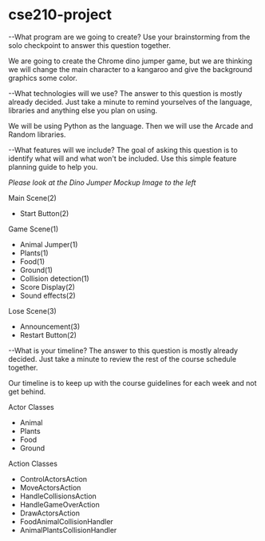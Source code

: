 # cse210-project

--What program are we going to create? Use your brainstorming from the solo checkpoint to answer this question together.

We are going to create the Chrome dino jumper game, but we are thinking we will change the main character to 
a kangaroo and give the background graphics some color. 


--What technologies will we use? The answer to this question is mostly already decided. Just take a minute to remind yourselves of the language, libraries and anything else you plan on using.

We will be using Python as the language. Then we will use the Arcade and Random libraries. 


--What features will we include? The goal of asking this question is to identify what will and what won't be included. Use this simple feature planning guide to help you.

*Please look at the Dino Jumper Mockup Image to the left*

Main Scene(2)
 * Start Button(2)

Game Scene(1)
 * Animal Jumper(1)
 * Plants(1)
 * Food(1)
 * Ground(1)
 * Collision detection(1)
 * Score Display(2)
 * Sound effects(2)

Lose Scene(3)
 * Announcement(3)
 * Restart Button(2)


--What is your timeline? The answer to this question is mostly already decided. Just take a minute to review the rest of the course schedule together.

Our timeline is to keep up with the course guidelines for each week and not get behind. 





Actor Classes
 * Animal
 * Plants
 * Food
 * Ground

Action Classes
 * ControlActorsAction
 * MoveActorsAction
 * HandleCollisionsAction
 * HandleGameOverAction
 * DrawActorsAction
 * FoodAnimalCollisionHandler
 * AnimalPlantsCollisionHandler